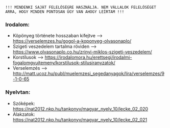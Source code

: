     !!! MINDENKI SAJÁT FELELŐSÉGRE HASZNÁLJA. NEM VÁLLALOK FELELŐSÉGET ARRA, HOGY MINDEN PONTOSAN ÚGY VAN AHOGY LEÍRTAM !!!

### Irodalom:
- Köpönyeg története hosszaban kifejtve --> https://verselemzes.hu/gogol-a-koponyeg-olvasonaplo/
- Szigeti veszedelem tartalma röviden --> https://www.olvasonaplo.co.hu/zrinyi-miklos-szigeti-veszedelem/
- Korstílusok --> https://irodalomora.hu/erettsegi/irodalmi-fogalomgyujtemeny/korstilusok-stilusiranyzatok/
- Verselemzés --> http://matt.ucoz.hu/publ/muelemzesi_segedanyagok/lira/verselemzes/9-1-0-65


### Nyelvtan:
- Szóképek: https://nat2012.nkp.hu/tankonyv/magyar_nyelv_10/lecke_02_020
- Alakzatok: https://nat2012.nkp.hu/tankonyv/magyar_nyelv_10/lecke_02_021
